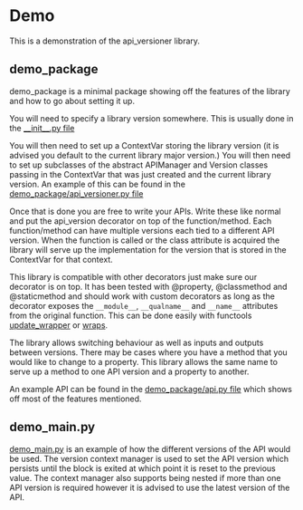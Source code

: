 # Demo

This is a demonstration of the api_versioner library.

## demo_package
demo_package is a minimal package showing off the features of the library and how to go about setting it up.

You will need to specify a library version somewhere.
This is usually done in the [\_\_init\_\_.py file](demo_package/__init__.py)

You will then need to set up a ContextVar storing the library version (it is advised you default to the current library major version.)
You will then need to set up subclasses of the abstract APIManager and Version classes passing in the ContextVar that was just created and the current library version.
An example of this can be found in the [demo_package/api_versioner.py file](demo_package/api_versioner.py)

Once that is done you are free to write your APIs.
Write these like normal and put the api_version decorator on top of the function/method.
Each function/method can have multiple versions each tied to a different API version.
When the function is called or the class attribute is acquired the library will serve up the implementation for the version that is stored in the ContextVar for that context.

This library is compatible with other decorators just make sure our decorator is on top.
It has been tested with @property, @classmethod and @staticmethod and should work with custom decorators as long as the decorator exposes the `__module__`, `__qualname__` and `__name__` attributes from the original function.
This can be done easily with functools [update_wrapper](https://docs.python.org/3/library/functools.html#functools.update_wrapper) or [wraps](https://docs.python.org/3/library/functools.html#functools.wraps).

The library allows switching behaviour as well as inputs and outputs between versions.
There may be cases where you have a method that you would like to change to a property.
This library allows the same name to serve up a method to one API version and a property to another.

An example API can be found in the [demo_package/api.py file](demo_package/api.py) which shows off most of the features mentioned.

## demo_main.py
[demo_main.py](demo_main.py) is an example of how the different versions of the API would be used.
The version context manager is used to set the API version which persists until the block is exited at which point it is reset to the previous value.
The context manager also supports being nested if more than one API version is required however it is advised to use the latest version of the API.

